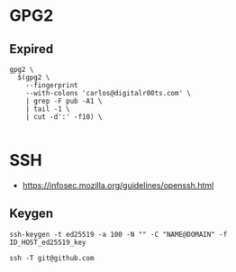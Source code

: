 # GPG2
## Expired
```shell
gpg2 \
  $(gpg2 \
    --fingerprint
    --with-colons 'carlos@digitalr00ts.com' \
    | grep -F pub -A1 \
    | tail -1 \
    | cut -d':' -f10) \
  
```
# SSH
* https://infosec.mozilla.org/guidelines/openssh.html

## Keygen

```shell
ssh-keygen -t ed25519 -a 100 -N "" -C "NAME@DOMAIN" -f ID_HOST_ed25519_key
```

```shell
ssh -T git@github.com
`````
<!--stackedit_data:
eyJoaXN0b3J5IjpbMjAyMjUzMjE5MSwyMTIxNzQ3Mzk5LC0xMj
Y2OTQyOTIyLDIwNTgxODAyNzYsLTIxMTAwMjYwODgsNzMwOTk4
MTE2XX0=
-->